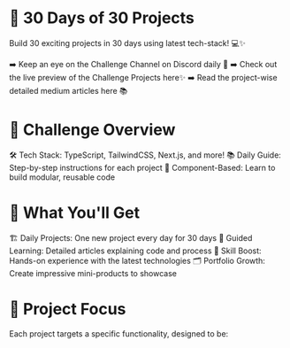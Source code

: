 <h1>🚀 30 Days of 30 Projects</h1>
Build 30 exciting projects in 30 days using latest tech-stack! 💻✨

➡️ Keep an eye on the Challenge Channel on Discord daily 👀
➡️ Check out the live preview of the Challenge Projects here✨
➡️ Read the project-wise detailed medium articles here 📚

<h1>🎯 Challenge Overview</h1>
🛠️ Tech Stack: TypeScript, TailwindCSS, Next.js, and more!
📚 Daily Guide: Step-by-step instructions for each project
🧩 Component-Based: Learn to build modular, reusable code

<h1>🌟 What You'll Get</h1>
🏗️ Daily Projects: One new project every day for 30 days
📝 Guided Learning: Detailed articles explaining code and process
💪 Skill Boost: Hands-on experience with the latest technologies
🗂️ Portfolio Growth: Create impressive mini-products to showcase

<h1>🎨 Project Focus</h1>
Each project targets a specific functionality, designed to be:
